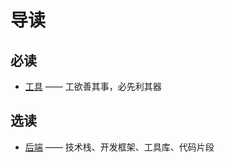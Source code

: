 # 导读

## 必读

- [工具](/tool/ide/intellij-idea) —— 工欲善其事，必先利其器

## 选读

- [后端](/backend/java/stack) —— 技术栈、开发框架、工具库、代码片段
